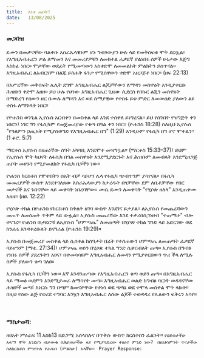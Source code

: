 ```yaml
---
title:  እነሆ ጠቦት!  
date:   13/08/2025
---
```


### መጋበዝ


ደሙን በመቃናቸው ባልቀቡ እስራኤላዊኑም ሆኑ ግብፃውያን ሁሉ ላይ የመቅሰፍቱ ሞት ደርሷል። የእግዚአብሔርን ቃል ለማመን እና መመሪያዎቹን ለመከተል ፈቃደኛ ያልነበሩ ሰዎች ሁኔታው እጅግ አስከፊ ነበር። ሞታቸው ወደፊት የሚመጣውን አስቀድሞ ለመመልከት ምልክትን ይሰጥናል። እግዚአብሔር ለአብርሃም በልጁ ይስሐቅ ፋንታ የሚሰዋውን ቀድሞ አዘጋጅቶ ነበር፡፡ (ዘፍ 22:13)  

በአሥረኛው መቅሰፍት ሌሊት ደግሞ እግዚአብሔር ልጆቻቸውን ለማዳን መስዋዕት እንዲያቀርቡ ሕዝቡን ቀድሞ አዘዘ። ይህ ሁሉ የሆነው እግዚአብሔር ጊዜው ሲደርስ የበኩር ልጁን መስዋዕት በማድረግ የሰውን ዘር በሙሉ ለማዳን እና ወደ ሰማያዊው የተስፋ ይቱ ምድር ለመውሰድ ያለውን ልዩ ተስፋ ለማጉላት ነበር።  

የዮሐንስ ወንጌል ኢየሱስ አርብቀን በመስቀል ላይ እንደ ተሰቀለ ይነግረናል። ይህ የሰንበት የዝግጅት ቀን ነበርን፤ ነገር ግን የፋሲካም የመጀመሪያው የቂጣ በዓል ቀን ነበር፡፡ (ዮሐንስ 18:28) ስለዚህ ኢየሱስ "የዓለምን ኃጢአት የሚያስወግድ የእግዚአብሔር በግ" (1:29) እንዲሁም የፋሲካ በግ ሆኖ ሞተልን፡፡ (1 ቆሮ. 5:7)  

ማርቆስ ኢየሱስ በዘጠነኛው ሰዓት አካባቢ እንደሞተ መዝግቧል፡፡ (ማርቆስ 15:33–37)፤ ይህም የኢየሱስ ሞት ካህናት ለፋሲካ በዓል መስዋዕት እንደሚያደርጉት እና ሕዝቡም ለመብላት እንደሚዘጋጅ ጠቦት መሆኑን የሚያመለክት የፋሲካ በጋችን ነው።  

ዮሐንስ ክርስቶስ የሞተበትን ሰአት ብቻ ሳይሆን ሌላ የፋሲካ ጭብጥንም ያሳየናል። በፋሲካ መመሪያዎች ውስጥ እንደተገለጸው እስራኤላውያን ከታረዱት በጎቻቸው ደም ለቤቶቻቸው የበር መቃኖች እና ጉበናቸው ላይ መቀባት ነበረባቸው። ሙሴ ደሙን ለመቀባት "የሂሶጵ ዘለላ" እንዲጠቀሙ አዘዘ፡፡ (ዘፀ. 12:22)  

የሂሶጵ ተክል በዮሐንስ የክርስቶስ ስቅለት ዘገባ ውስጥ እንደገና ይታያል፡፡ ለኢየሱስ የመጨረሻውን መጠጥ ለመስጠት ጥቅም ላይ ውሏል። ኢየሱስ መጨረሻው እንደ ተቃረበሲገነዘብ "ተጠማሁ" ብሎ ተናገረ። ዮሐንስ ወታደሮቹ ለኢየሱስ "ሆምጣጤ" ለመጠጣት በሂሶጵ ተክል ግንድ ላይ አድርገው ወደ ከንፈሩ እንዳቀረቡለት ይናገራል (ዮሐንስ 19:29)።  

ኢየሱስ በመጀመሪያ መስቀል ላይ ሲሰቀል ከሰዓታት በፊት የተሰጠውን ሆምጣጤ ለመጠጣት ፈቃደኛ ባይሆንም (ማቴ. 27:34)፤ ሆምጦጤ ወይን በሂሶጵ ተክል ግንድ ሲቀርብለት ጠጣ። ኢየሱስ በግብፅ የነበሩ ሰዎች ያደረጉትን አፀና፣ በተመሳሳዩም እግዚአብሔር ለመዳን የሚያቀርበውን ጥሪ ችላ ለሚሉ ሰዎች ያለውን ቁጣ ገለፀ።  

ኢየሱስ የፋሲካ በጋችን ነው። እኛ እንዳንጠጣው የእግዚአብሔርን ቁጣ ወይን ጠጣ። በእግዚአብሔር ላይ ማመፅ ወደምን እንደሚያመራ ለማሳየት መጣ። እግዚአብሔር ወልድ ከግብፅ ባርነት ወዳዳናቸው ሕዝቦች መጣ፤ እነርሱ ግን በጣም ከመናቃቸው የተነሳ ወደ ጭካኔ ወደ ተሞላ መስቀል ሞት ላኩት። በዚህ የሰው ልጅ የወረደ ተግባር እንኳን እግዚአብሔር ለሰው ልጆች ተወዳዳሪ የሌለውን ፍቅሩን አሳየ።


 
### ማስታወሻ:

ዘፀአት ምዕራፍ 11 እስከ13  በድጋሚ አሰላስሉና በጥቅሱ ውስጥ ክርስቶስን ፈልጉት።
`የህይወታችሁ አላማ ሞት እንደሆነ ብታውቁ በሕይወታችሁ ላይ የሚያሳድረው ተፅዕኖ ምንድ ነው?
`
`በዚህሳምንት ጥናታችሁ ስለክርስቶስ ምንየተለ የሐሳብ (ምልከታ) አላችሁ።
`
`Prayer Response:
`
